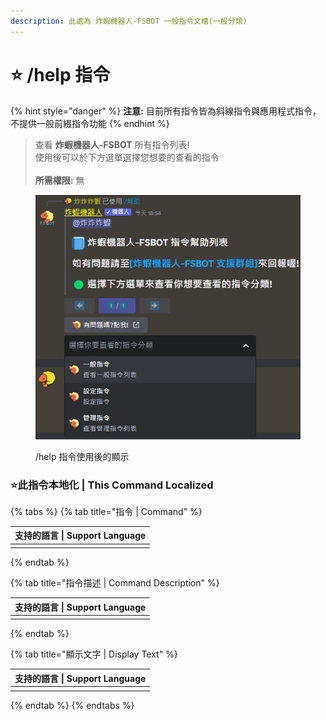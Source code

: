 ```yaml
---
description: 此處為 炸蝦機器人-FSBOT 一般指令文檔(一般分類)
---
```


# ⭐ /help 指令

{% hint style="danger" %}
**注意:** 目前所有指令皆為斜線指令與應用程式指令，不提供一般前綴指令功能
{% endhint %}

> 查看 **炸蝦機器人-FSBOT** 所有指令列表!\
> 使用後可以於下方選單選擇您想要的查看的指令\
> \
> **所需權限:** 無

<div data-full-width="true">

<figure><img src="../../../.gitbook/assets/螢幕擷取畫面 2023-08-26 185649.png" alt="/help 指令使用後的顯示"><figcaption><p>/help 指令使用後的顯示</p></figcaption></figure>

</div>

### :star:此指令本地化 | This Command Localized

{% tabs %}
{% tab title="指令 | Command" %}
<table><thead><tr><th data-type="select" data-multiple>支持的語言 | Support Language</th></tr></thead><tbody><tr><td></td></tr></tbody></table>
{% endtab %}

{% tab title="指令描述 | Command Description" %}
<table><thead><tr><th data-type="select" data-multiple>支持的語言 | Support Language</th></tr></thead><tbody><tr><td></td></tr></tbody></table>
{% endtab %}

{% tab title="顯示文字 | Display Text" %}
<table><thead><tr><th data-type="select" data-multiple>支持的語言 | Support Language</th></tr></thead><tbody><tr><td></td></tr></tbody></table>
{% endtab %}
{% endtabs %}
